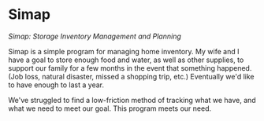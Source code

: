 Simap
=====

*Simap: Storage Inventory Management and Planning*

Simap is a simple program for managing home inventory. My wife and I have a goal to store enough food and water, as well as other supplies, to support our family for a few months in the event that something happened. (Job loss, natural disaster, missed a shopping trip, etc.) Eventually we'd like to have enough to last a year.

We've struggled to find a low-friction method of tracking what we have, and what we need to meet our goal. This program meets our need.

